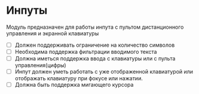 # Инпуты

Модуль предназначен для работы инпута с пультом дистанционного управления и экранной клавиатуры

* [ ] Должен поддерживать ограничение на количество символов
* [ ] Необходима поддержка фильтрации вводимого текста
* [ ] Должна иметься поддержка ввода с клавиатуры или с пульта управления(цифры)
* [ ] Инпут должен уметь работать с уже отображенной клавиатурой или отображать клавиатуру при фокусе или нажатии.
* [ ] Должна быть поддержка мигающего курсора
